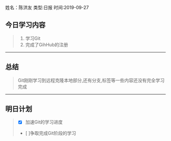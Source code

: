 姓名：陈洪友
类型:日报
时间:2019-09-27

## 今日学习内容 ##
>1. 学习Git
>2. 完成了GihHub的注册
* * *
## 总结 ##
> Git刚刚学习到远程克隆本地部分,还有分支,标签等一些内容还没有完全学习完成
* * *
## 明日计划 ##
> - [x] 加速Git的学习进度
> - [ ]争取完成Git阶段的学习